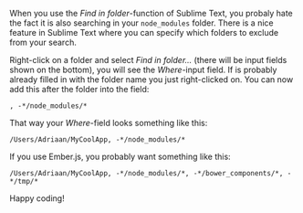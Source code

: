 ---
---

When you use the *Find in folder*-function of Sublime Text, you probaly hate the fact it is also searching in your `node_modules` folder. There is a nice feature in Sublime Text where you can specify which folders to exclude from your search.

Right-click on a folder and select *Find in folder...* (there will be input fields shown on the bottom), you will see the *Where*-input field. If is probably already filled in with the folder name you just right-clicked on. You can now add this after the folder into the field:

```
, -*/node_modules/*
```

That way your *Where*-field looks something like this:

```
/Users/Adriaan/MyCoolApp, -*/node_modules/*
```

If you use Ember.js, you probably want something like this:

```
/Users/Adriaan/MyCoolApp, -*/node_modules/*, -*/bower_components/*, -*/tmp/*
```

Happy coding!
